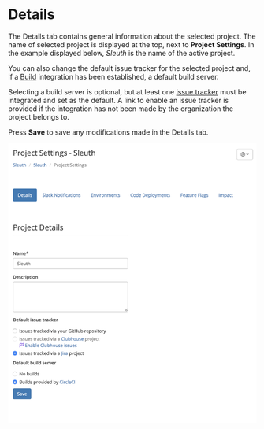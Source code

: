 # Details

The Details tab contains general information about the selected project. The name of selected project is displayed at the top, next to **Project Settings**. In the example displayed below, _Sleuth_ is the name of the active project. 

You can also change the default issue tracker for the selected project and, if a [Build](../../integrations-1/builds/) integration has been established, a default build server. 

Selecting a build server is optional, but at least one [issue tracker](../../integrations-1/issue-trackers/) must be integrated and set as the default. A link to enable an issue tracker is provided if the integration has not been made by the organization the project belongs to. 

Press **Save** to save any modifications made in the Details tab. 

![](../../.gitbook/assets/project-settings-details.png)

